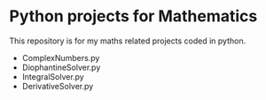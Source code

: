 Python projects for Mathematics
===============================
This repository is for my maths related projects coded in python.
</br>
- ComplexNumbers.py
- DiophantineSolver.py
- IntegralSolver.py
- DerivativeSolver.py
